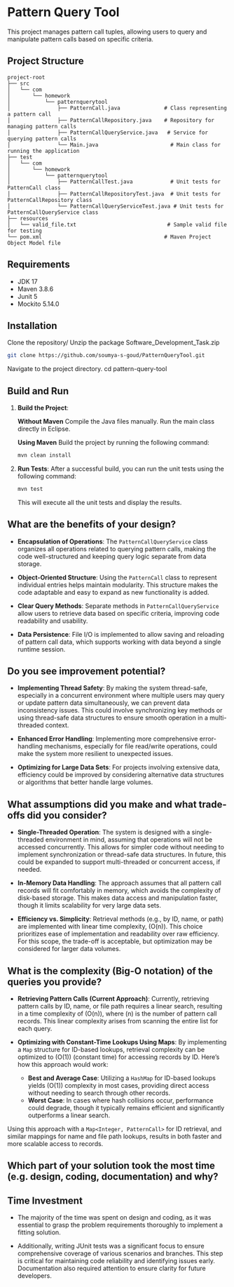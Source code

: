 # Pattern Query Tool

This project manages pattern call tuples, allowing users to query and manipulate pattern calls based on specific criteria. 

## Project Structure

```plaintext
project-root
├── src
│   └── com
│       └── homework
│           └── patternquerytool
│               ├── PatternCall.java              # Class representing a pattern call
│               ├── PatternCallRepository.java    # Repository for managing pattern calls
│               ├── PatternCallQueryService.java   # Service for querying pattern calls
│               └── Main.java                       # Main class for running the application
├── test
│   └── com
│       └── homework
│           └── patternquerytool
│               ├── PatternCallTest.java            # Unit tests for PatternCall class
│               ├── PatternCallRepositoryTest.java  # Unit tests for PatternCallRepository class
│               └── PatternCallQueryServiceTest.java # Unit tests for PatternCallQueryService class
├── resources
│   └── valid_file.txt                             # Sample valid file for testing
└── pom.xml                                       # Maven Project Object Model file

```

## Requirements
- JDK 17
- Maven 3.8.6
- Junit 5
- Mockito 5.14.0

## Installation
Clone the repository/ Unzip the package Software_Development_Task.zip
 ```bash 
 git clone https://github.com/soumya-s-goud/PatternQueryTool.git 
  ```


 Navigate to the project directory.
    cd pattern-query-tool

## Build and Run

1. **Build the Project**:

   **Without Maven**
   Compile the Java files manually.
   Run the main class directly in Eclipse.

   **Using Maven**
   Build the project by running the following command:
    ```bash
    mvn clean install
    ```

2. **Run Tests**:
   After a successful build, you can run the unit tests using the following command:
    ```bash
    mvn test
    ```
   This will execute all the unit tests and display the results.

## What are the benefits of your design?

- **Encapsulation of Operations**: The `PatternCallQueryService` class organizes all operations related to querying pattern calls, making the code well-structured and keeping query logic separate from data storage.

- **Object-Oriented Structure**: Using the `PatternCall` class to represent individual entries helps maintain modularity. This structure makes the code adaptable and easy to expand as new functionality is added.

- **Clear Query Methods**: Separate methods in `PatternCallQueryService` allow users to retrieve data based on specific criteria, improving code readability and usability.

- **Data Persistence**: File I/O is implemented to allow saving and reloading of pattern call data, which supports working with data beyond a single runtime session.


## Do you see improvement potential?
 
- **Implementing Thread Safety**: By making the system thread-safe, especially in a concurrent environment where multiple users may query or update pattern data simultaneously, we can prevent data inconsistency issues. This could involve synchronizing key methods or using thread-safe data structures to ensure smooth operation in a multi-threaded context.

- **Enhanced Error Handling**: Implementing more comprehensive error-handling mechanisms, especially for file read/write operations, could make the system more resilient to unexpected issues.
  
- **Optimizing for Large Data Sets**: For projects involving extensive data, efficiency could be improved by considering alternative data structures or algorithms that better handle large volumes.

## What assumptions did you make and what trade-offs did you consider?

- **Single-Threaded Operation**: The system is designed with a single-threaded environment in mind, assuming that operations will not be accessed concurrently. This allows for simpler code without needing to implement synchronization or thread-safe data structures. In future, this could be expanded to support multi-threaded or concurrent access, if needed.

- **In-Memory Data Handling**: The approach assumes that all pattern call records will fit comfortably in memory, which avoids the complexity of disk-based storage. This makes data access and manipulation faster, though it limits scalability for very large data sets.

- **Efficiency vs. Simplicity**: Retrieval methods (e.g., by ID, name, or path) are implemented with linear time complexity, \(O(n)\). This choice prioritizes ease of implementation and readability over raw efficiency. For this scope, the trade-off is acceptable, but optimization may be considered for larger data volumes.

## What is the complexity (Big-O notation) of the queries you provide?

- **Retrieving Pattern Calls (Current Approach)**: Currently, retrieving pattern calls by ID, name, or file path requires a linear search, resulting in a time complexity of \(O(n)\), where \(n\) is the number of pattern call records. This linear complexity arises from scanning the entire list for each query.

- **Optimizing with Constant-Time Lookups Using Maps**: By implementing a `Map` structure for ID-based lookups, retrieval complexity can be optimized to \(O(1)\) (constant time) for accessing records by ID. Here’s how this approach would work:
  - **Best and Average Case**: Utilizing a `HashMap` for ID-based lookups yields \(O(1)\) complexity in most cases, providing direct access without needing to search through other records.
  - **Worst Case**: In cases where hash collisions occur, performance could degrade, though it typically remains efficient and significantly outperforms a linear search. 

Using this approach with a `Map<Integer, PatternCall>` for ID retrieval, and similar mappings for name and file path lookups, results in both faster and more scalable access to records.

## Which part of your solution took the most time (e.g. design, coding, documentation) and why?
## Time Investment 

- The majority of the time was spent on design and coding, as it was essential to grasp the problem requirements thoroughly to implement a fitting solution.

 - Additionally, writing JUnit tests was a significant focus to ensure comprehensive coverage of various scenarios and branches. This step is critical for maintaining code reliability and identifying issues early. Documentation also required attention to ensure clarity for future developers.
